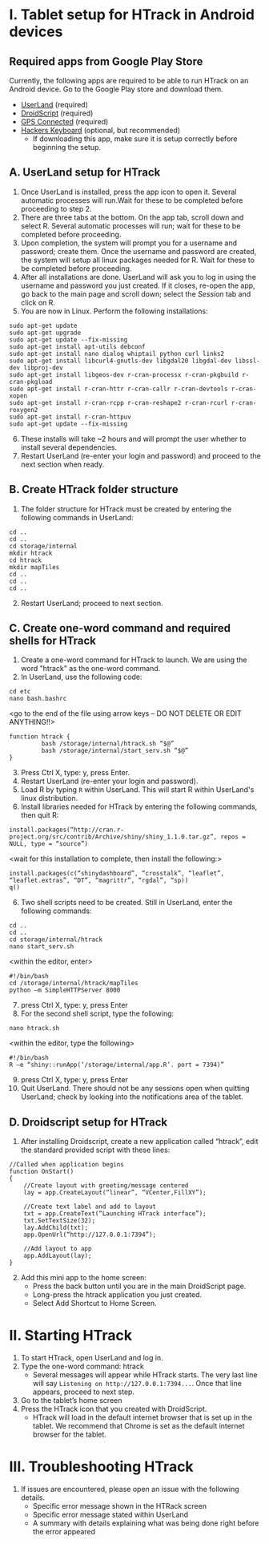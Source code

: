 # I. Tablet setup for HTrack in Android devices

## Required apps from Google Play Store  
Currently, the following apps are required to be able to run HTrack on an Android device. Go to the Google Play store and download them.  
+ [UserLand](https://play.google.com/store/apps/details?id=tech.ula&hl=en_US&gl=US) (required)  
+ [DroidScript](https://play.google.com/store/apps/details?id=com.smartphoneremote.androidscriptfree&hl=en_US&gl=US) (required)  
+ [GPS Connected](https://play.google.com/store/apps/details?id=org.bruxo.gpsconnected&hl=en_US&gl=US) (required)  
+ [Hackers Keyboard](https://play.google.com/store/apps/details?id=org.pocketworkstation.pckeyboard&hl=en_US&gl=US) (optional, but recommended)  
  + If downloading this app, make sure it is setup correctly before beginning the setup.

## A. UserLand setup for HTrack  
1. Once UserLand is installed, press the app icon to open it. Several automatic processes will run.Wait for these to be completed before proceeding to step 2.
2. There are three tabs at the bottom. On the app tab, scroll down and select R. Several automatic processes will run; wait for these to be completed before proceeding.  
3. Upon completion, the system will prompt you for a username and password; create them. Once the username and password are created, the system will setup all linux packages needed for R. Wait for these to be completed before proceeding.  
4. After all installations are done. UserLand will ask you to log in using the username and password you just created. If it closes, re-open the app, go back to the main page and scroll down; select the *Session* tab and click on R.
5. You are now in Linux. Perform the following installations:    
  ```  
  sudo apt-get update  
  sudo apt-get upgrade  
  sudo apt-get update --fix-missing  
  sudo apt-get install apt-utils debconf   
  sudo apt-get install nano dialog whiptail python curl links2   
  sudo apt-get install libcurl4-gnutls-dev libgdal20 libgdal-dev libssl-dev libproj-dev  
  sudo apt-get install libgeos-dev r-cran-processx r-cran-pkgbuild r-cran-pkgload   
  sudo apt-get install r-cran-httr r-cran-callr r-cran-devtools r-cran-xopen   
  sudo apt-get install r-cran-rcpp r-cran-reshape2 r-cran-rcurl r-cran-roxygen2  
  sudo apt-get install r-cran-httpuv  
  sudo apt-get update --fix-missing  
  ```  
6. These installs will take ~2 hours and will prompt the user whether to install several dependencies.
7. Restart UserLand (re-enter your login and password) and proceed to the next section when ready.  

## B. Create HTrack folder structure  
1. The folder structure for HTrack must be created by entering the following commands in UserLand:  
```
cd ..
cd ..
cd storage/internal
mkdir htrack
cd htrack
mkdir mapTiles
cd ..
cd ..
cd ..
```  
2. Restart UserLand; proceed to next section.  

## C. Create one-word command and required shells for HTrack  
1. Create a one-word command for HTrack to launch. We are using the word "htrack" as the one-word command.
2. In UserLand, use the following code:  
```  
cd etc
nano bash.bashrc
```
<go to the end of the file using arrow keys – DO NOT DELETE OR EDIT ANYTHING!!>
```
function htrack {
         bash /storage/internal/htrack.sh “$@”
         bash /storage/internal/start_serv.sh “$@”
}
```
3. Press Ctrl X, type: y, press Enter.
4. Restart UserLand (re-enter your login and password).
5. Load R by typing ```R``` within UserLand. This will start R within UserLand's linux distribution.  
6. Install libraries needed for HTrack by entering the following commands, then quit R:  
```  
install.packages(“http://cran.r-project.org/src/contrib/Archive/shiny/shiny_1.1.0.tar.gz”, repos = NULL, type = “source”)
```
<wait for this installation to complete, then install the following:>  
```
install.packages(c(“shinydashboard”, “crosstalk”, “leaflet”, “leaflet.extras”, “DT”, “magrittr”, “rgdal”, “sp))
q()
```
6.	Two shell scripts need to be created. Still in UserLand, enter the following commands:  
```  
cd ..
cd ..
cd storage/internal/htrack
nano start_serv.sh
```  
<within the editor, enter>
```
#!/bin/bash
cd /storage/internal/htrack/mapTiles
python –m SimpleHTTPServer 8000
```
7.	press Ctrl X, type: y, press Enter
8.	For the second shell script, type the following:
```
nano htrack.sh
```
<within the editor, type the following>  
```
#!/bin/bash
R –e “shiny::runApp(‘/storage/internal/app.R’. port = 7394)”
```
9.	press Ctrl X, type: y, press Enter
10. Quit UserLand. There should not be any sessions open when quitting UserLand; check by looking into the notifications area of the tablet.

## D. Droidscript setup for HTrack  
1. After installing Droidscript, create a new application called “htrack”, edit the standard provided script with these lines:  
```  
//Called when application begins
function OnStart()
{
    //Create layout with greeting/message centered
    lay = app.CreateLayout(“linear”, “VCenter,FillXY”);

    //Create text label and add to layout
    txt = app.CreateText(“Launching HTrack interface”);
    txt.SetTextSize(32);
    lay.AddChild(txt);
    app.OpenUrl(“http://127.0.0.1:7394”);

    //Add layout to app
    app.AddLayout(lay);
}  
```
2. Add this mini app to the home screen:
    + Press the back button until you are in the main DroidScript page.  
    + Long-press the htrack application you just created.  
    + Select Add Shortcut to Home Screen.
  
# II. Starting HTrack  
1. To start HTrack, open UserLand and log in.
2. Type the one-word command: htrack  
    + Several messages will appear while HTrack starts. The very last line will say ```Listening on http://127.0.0.1:7394...```. Once that line appears, proceed to next step.
3. Go to the tablet’s home screen
4. Press the HTrack icon that you created with DroidScript.  
    + HTrack will load in the default internet browser that is set up in the tablet. We recommend that Chrome is set as the default internet browser for the tablet.  
    
# III. Troubleshooting HTrack  
1. If issues are encountered, please open an issue with the following details.  
    + Specific error message shown in the HTRack screen  
    + Specific error message stated within UserLand  
    + A summary with details explaining what was being done right before the error appeared
